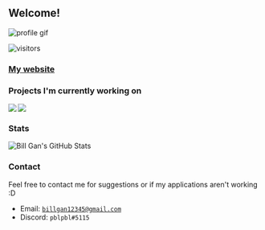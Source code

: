 ## Welcome!
![profile gif](https://github.com/pblpbl1024/pblpbl1024/blob/main/profile.gif)

![visitors](https://page-views.glitch.me/badge?page_id=pblpbl1024.pblpbl1024)

### [My website](https://pblpbl1024.github.io)


### Projects I'm currently working on
<a href="https://github.com/pblpbl1024/escape">
  <img align="left" src="https://github-readme-stats.vercel.app/api/pin/?username=pblpbl1024&repo=escape&theme=gotham&show_owner=true"/>
</a>
<a href="https://github.com/pblpbl1024/reminder-bot">
  <img align="center" src="https://github-readme-stats.vercel.app/api/pin/?username=pblpbl1024&repo=reminder-bot&theme=gotham"/>
</a>

### Stats
<img align="center" src="https://github-readme-stats.vercel.app/api?username=pblpbl1024&theme=gotham&show_icons=true)" alt="Bill Gan's GitHub Stats" />

### Contact
Feel free to contact me for suggestions or if my applications aren't working :D
* Email: [`billgan12345@gmail.com`](mailto:billgan12345@gmail.com)
* Discord: `pblpbl#5115`
